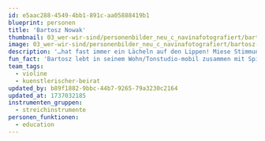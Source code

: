 ```yaml
---
id: e5aac288-4549-4bb1-891c-aa05888419b1
blueprint: personen
title: 'Bartosz Nowak'
thumbnail: 03_wer-wir-sind/personenbilder_neu_c_navinafotografiert/bartosz-nowak_(c)_navinafotografiert-0333-b.jpg
image: 03_wer-wir-sind/personenbilder_neu_c_navinafotografiert/bartosz-nowak_(c)_navinafotografiert-0333-b.jpg
description: '…hat fast immer ein Lächeln auf den Lippen! Miese Stimmung? Nicht mit Bartosz! Fegt furios übers Griffbrett und rappt auch mal spontan seine Geburtstagsgrüße.'
fun_fact: 'Bartosz lebt in seinem Wohn/Tonstudio-mobil zusammen mit Spike, dem Hund - das einzige Wesen mit noch mehr Power als er selbst!'
team_tags:
  - violine
  - kuenstlerischer-beirat
updated_by: b89f1882-9bbc-44b7-9265-79a3230c2164
updated_at: 1737032185
instrumenten_gruppen:
  - streichinstrumente
personen_funktionen:
  - education
---
```

